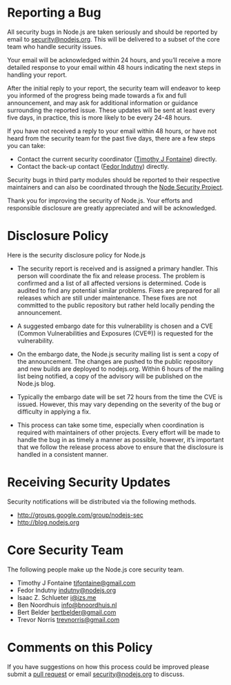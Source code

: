 # Reporting a Bug

All security bugs in Node.js are taken seriously and should be reported by email to security@nodejs.org. This will be delivered to a subset of the core team who handle security issues.

Your email will be acknowledged within 24 hours, and you’ll receive a more detailed response to your email within 48 hours indicating the next steps in handling your report.

After the initial reply to your report, the security team will endeavor to keep you informed of the progress being made towards a fix and full announcement, and may ask for additional information or guidance surrounding the reported issue. These updates will be sent at least every five days, in practice, this is more likely to be every 24-48 hours.

If you have not received a reply to your email within 48 hours, or have not heard from the security team for the  past five days, there are a few steps you can take:

- Contact the current security coordinator ([Timothy J Fontaine](mailto:tjfontaine@gmail.com)) directly.
- Contact the back-up contact ([Fedor Indutny](mailto:indutny@nodejs.org)) directly.

Security bugs in third party modules should be reported to their respective maintainers and can also be coordinated through the [Node Security Project](https://nodesecurity.io).

Thank you for improving the security of Node.js. Your efforts and responsible disclosure are greatly appreciated and will be acknowledged.

# Disclosure Policy

Here is the security disclosure policy for Node.js

- The security report is received and is assigned a primary handler. This person will coordinate the fix and release process. The problem is confirmed and a list of all affected versions is determined. Code is audited to find any potential similar problems. Fixes are prepared for all releases which are still under maintenance. These fixes are not committed to the public repository but rather held locally pending the announcement.

- A suggested embargo date for this vulnerability is chosen and a CVE (Common Vulnerabilities and  Exposures (CVE®)) is requested for the vulnerability.

- On the embargo date, the Node.js security mailing list is sent a copy of the announcement. The changes are pushed to the public repository and new builds are deployed to nodejs.org. Within 6 hours of the mailing list being notified, a copy of the advisory will be published on the Node.js blog.

- Typically the embargo date will be set 72 hours from the time the CVE is issued. However, this may vary depending on the severity of the bug or difficulty in applying a fix.

- This process can take some time, especially when coordination is required with maintainers of other projects. Every effort will be made to handle the bug in as timely a manner as possible, however, it’s important that we follow the release process above to ensure that the disclosure is handled in a consistent manner.

# Receiving Security Updates

Security notifications will be distributed via the following methods.

- http://groups.google.com/group/nodejs-sec
- http://blog.nodejs.org

# Core Security Team
The following people make up the Node.js core security team.

- Timothy J Fontaine <tjfontaine@gmail.com>
- Fedor Indutny <indutny@nodejs.org>
- Isaac Z. Schlueter <i@izs.me>
- Ben Noordhuis <info@bnoordhuis.nl>
- Bert Belder <bertbelder@gmail.com>
- Trevor Norris <trevnorris@gmail.com>

# Comments on this Policy
If you have suggestions on how this process could be improved please submit a [pull request](https://github.com/joyent/node-website) or email [security@nodejs.org](mailto:security@nodejs.org) to discuss.


